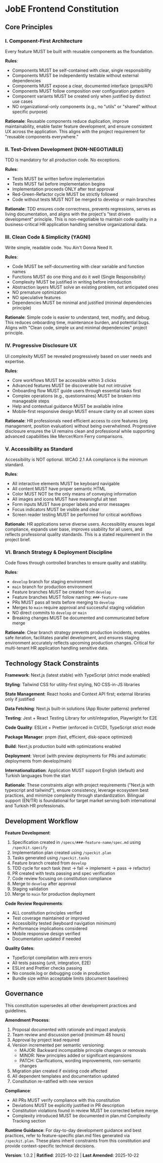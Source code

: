 <!--
Sync Impact Report:
- Version: 1.0.1 → 1.0.2
- Change Type: PATCH (Addition of internationalization requirement)
- Principles Modified: None (Technology Stack Constraints section updated)
- Changes:
  * Added internationalization requirement: English (default) and Turkish languages
  * Updated rationale to include bilingual support justification
- Templates Status:
  ✅ plan-template.md - Compatible (no updates required)
  ✅ spec-template.md - Compatible (no updates required)
  ✅ tasks-template.md - Compatible (no updates required)
- Follow-up TODOs: Update active specs to include i18n requirements where applicable
-->

# JobE Frontend Constitution

## Core Principles

### I. Component-First Architecture

Every feature MUST be built with reusable components as the foundation.

**Rules**:
- Components MUST be self-contained with clear, single responsibility
- Components MUST be independently testable without external dependencies
- Components MUST expose a clear, documented interface (props/API)
- Components MUST follow composition over configuration pattern
- Component variants MUST be created only when justified by distinct use cases
- NO organizational-only components (e.g., no "utils" or "shared" without specific purpose)

**Rationale**: Reusable components reduce duplication, improve maintainability, enable faster
feature development, and ensure consistent UX across the application. This aligns with the
project requirement for "reusable components everywhere."

### II. Test-Driven Development (NON-NEGOTIABLE)

TDD is mandatory for all production code. No exceptions.

**Rules**:
- Tests MUST be written before implementation
- Tests MUST fail before implementation begins
- Implementation proceeds ONLY after test approval
- Red-Green-Refactor cycle MUST be strictly followed
- Code without tests MUST NOT be merged to develop or main branches

**Rationale**: TDD ensures code correctness, prevents regressions, serves as living documentation,
and aligns with the project's "test driven development" principle. This is non-negotiable to
maintain code quality in a business-critical HR application handling sensitive organizational data.

### III. Clean Code & Simplicity (YAGNI)

Write simple, readable code. You Ain't Gonna Need It.

**Rules**:
- Code MUST be self-documenting with clear variable and function names
- Functions MUST do one thing and do it well (Single Responsibility)
- Complexity MUST be justified in writing before introduction
- Abstraction layers MUST solve an existing problem, not anticipated ones
- NO premature optimization
- NO speculative features
- Dependencies MUST be minimal and justified (minimal dependencies principle)

**Rationale**: Simple code is easier to understand, test, modify, and debug. This reduces
onboarding time, maintenance burden, and potential bugs. Aligns with "Clean code, simple ux
and minimal dependencies" project principle.

### IV. Progressive Disclosure UX

UI complexity MUST be revealed progressively based on user needs and expertise.

**Rules**:
- Core workflows MUST be accessible within 3 clicks
- Advanced features MUST be discoverable but not intrusive
- Onboarding flow MUST guide users through essential tasks first
- Complex operations (e.g., questionnaires) MUST be broken into manageable steps
- Help and contextual guidance MUST be available inline
- Mobile-first responsive design MUST ensure clarity on all screen sizes

**Rationale**: HR professionals need efficient access to core features (org management, position
evaluation) without being overwhelmed. Progressive disclosure ensures the UI remains clean and
professional while supporting advanced capabilities like Mercer/Korn Ferry comparisons.

### V. Accessibility as Standard

Accessibility is NOT optional. WCAG 2.1 AA compliance is the minimum standard.

**Rules**:
- All interactive elements MUST be keyboard navigable
- All content MUST have proper semantic HTML
- Color MUST NOT be the only means of conveying information
- All images and icons MUST have meaningful alt text
- Form inputs MUST have proper labels and error messages
- Focus indicators MUST be visible and clear
- Screen reader testing MUST be performed for critical workflows

**Rationale**: HR applications serve diverse users. Accessibility ensures legal compliance,
expands user base, improves usability for all users, and reflects professional quality standards.
This is a stated requirement in the project brief.

### VI. Branch Strategy & Deployment Discipline

Code flows through controlled branches to ensure quality and stability.

**Rules**:
- `develop` branch for staging environment
- `main` branch for production environment
- Feature branches MUST be created from `develop`
- Feature branches MUST follow naming: `###-feature-name`
- PRs MUST pass all tests before merging to `develop`
- Merges to `main` require approval and successful staging validation
- NO direct commits to `develop` or `main`
- Breaking changes MUST be documented and communicated before merge

**Rationale**: Clear branch strategy prevents production incidents, enables safe iteration,
facilitates parallel development, and ensures staging environment accurately reflects upcoming
production changes. Critical for multi-tenant HR application handling sensitive data.

## Technology Stack Constraints

**Framework**: Next.js (latest stable) with TypeScript (strict mode enabled)

**Styling**: Tailwind CSS for utility-first styling, NO CSS-in-JS libraries

**State Management**: React hooks and Context API first; external libraries only if justified

**Data Fetching**: Next.js built-in solutions (App Router patterns) preferred

**Testing**: Jest + React Testing Library for unit/integration, Playwright for E2E

**Code Quality**: ESLint + Prettier (enforced in CI/CD), TypeScript strict mode

**Package Manager**: pnpm (fast, efficient, disk-space optimized)

**Build**: Next.js production build with optimizations enabled

**Deployment**: Vercel (with preview deployments for PRs and automatic deployments from develop/main)

**Internationalization**: Application MUST support English (default) and Turkish languages from the start

**Rationale**: These constraints align with project requirements ("Next.js with typescript and
tailwind"), ensure consistency, leverage ecosystem best practices, and minimize complexity
through standardization. Bilingual support (EN/TR) is foundational for target market serving
both international and Turkish HR professionals.

## Development Workflow

**Feature Development**:
1. Specification created in `/specs/###-feature-name/spec.md` using `/speckit.specify`
2. Implementation plan created using `/speckit.plan`
3. Tasks generated using `/speckit.tasks`
4. Feature branch created from `develop`
5. TDD cycle for each task (test → fail → implement → pass → refactor)
6. PR created with tests passing and spec verification
7. Code review focusing on constitution compliance
8. Merge to `develop` after approval
9. Staging validation
10. Merge to `main` for production deployment

**Code Review Requirements**:
- ALL constitution principles verified
- Test coverage maintained or improved
- Accessibility tested (keyboard navigation minimum)
- Performance implications considered
- Mobile responsive design verified
- Documentation updated if needed

**Quality Gates**:
- TypeScript compilation with zero errors
- All tests passing (unit, integration, E2E)
- ESLint and Prettier checks passing
- No console.log or debugging code in production
- Bundle size within acceptable limits (document baselines)

## Governance

This constitution supersedes all other development practices and guidelines.

**Amendment Process**:
1. Proposal documented with rationale and impact analysis
2. Team review and discussion period (minimum 48 hours)
3. Approval by project lead required
4. Version incremented per semantic versioning:
   - MAJOR: Backward incompatible principle changes or removals
   - MINOR: New principles added or significant expansions
   - PATCH: Clarifications, wording improvements, non-semantic changes
5. Migration plan created if existing code affected
6. All dependent templates and documentation updated
7. Constitution re-ratified with new version

**Compliance**:
- All PRs MUST verify compliance with this constitution
- Deviations MUST be explicitly justified in PR description
- Constitution violations found in review MUST be corrected before merge
- Complexity introduced MUST be documented in plan.md Complexity Tracking section

**Runtime Guidance**:
For day-to-day development guidance and best practices, refer to feature-specific plan.md files
generated via `/speckit.plan`. These plans inherit constraints from this constitution and provide
context-specific technical decisions.

**Version**: 1.0.2 | **Ratified**: 2025-10-22 | **Last Amended**: 2025-10-22
